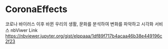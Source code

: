 # CoronaEffects
코로나 바이러스 이후 바뀐 우리의 생활, 문화를 분석하여 변화를 파악하고 시각화 서비스
nbViwer Link
https://nbviewer.jupyter.org/gist/elppaaa/1df89f717b4acaa46b38e449196c2f23